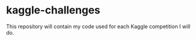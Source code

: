 # kaggle-challenges
This repository will contain my code used for each Kaggle competition I will do.
